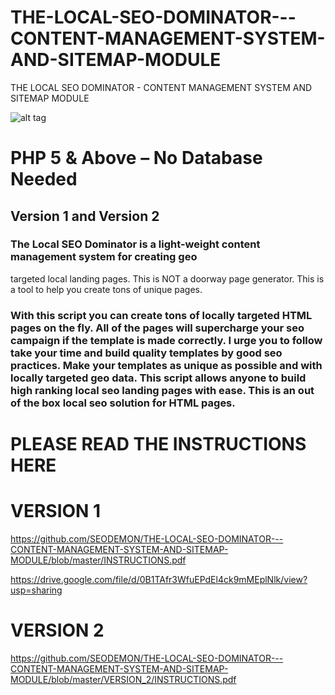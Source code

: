 # THE-LOCAL-SEO-DOMINATOR---CONTENT-MANAGEMENT-SYSTEM-AND-SITEMAP-MODULE
THE LOCAL SEO DOMINATOR - CONTENT MANAGEMENT SYSTEM AND SITEMAP MODULE

![alt tag](https://github.com/SEODEMON/THE-LOCAL-SEO-DOMINATOR---CONTENT-MANAGEMENT-SYSTEM-AND-SITEMAP-MODULE/blob/master/images/seo_dominator.jpg)

  # PHP 5 & Above – No Database Needed
  ## Version 1 and Version 2

### The Local SEO Dominator is a light-weight content management system for creating geo 
targeted local landing pages.  This is NOT a doorway page generator. This is a tool to help you create tons of unique pages. 

### With this script you can create tons of locally targeted HTML pages on the fly. All of the pages will supercharge your seo campaign if the template is made correctly. I urge you to follow take your time and build quality templates by good seo practices. Make your templates as unique as possible and with locally targeted geo data. This script allows anyone to build high ranking local seo landing pages with ease.  This is an out of the box local seo solution for HTML pages.

# PLEASE READ THE INSTRUCTIONS HERE

# VERSION 1
https://github.com/SEODEMON/THE-LOCAL-SEO-DOMINATOR---CONTENT-MANAGEMENT-SYSTEM-AND-SITEMAP-MODULE/blob/master/INSTRUCTIONS.pdf

https://drive.google.com/file/d/0B1TAfr3WfuEPdEl4ck9mMEplNlk/view?usp=sharing

# VERSION 2
https://github.com/SEODEMON/THE-LOCAL-SEO-DOMINATOR---CONTENT-MANAGEMENT-SYSTEM-AND-SITEMAP-MODULE/blob/master/VERSION_2/INSTRUCTIONS.pdf

